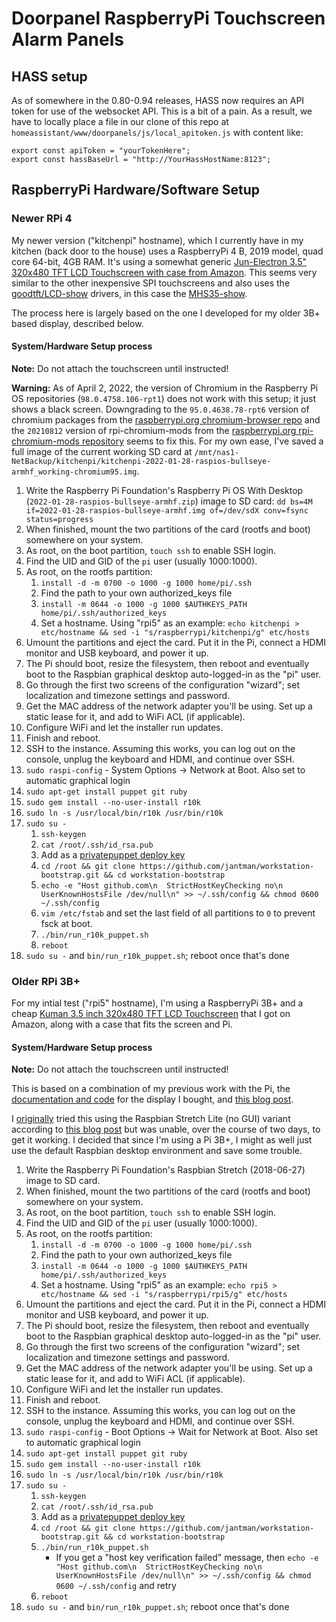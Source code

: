 # Doorpanel RaspberryPi Touchscreen Alarm Panels

## HASS setup

As of somewhere in the 0.80-0.94 releases, HASS now requires an API token for use of the websocket API. This is a bit of a pain. As a result, we have to locally place a file in our clone of this repo at ``homeassistant/www/doorpanels/js/local_apitoken.js`` with content like:

```
export const apiToken = "yourTokenHere";
export const hassBaseUrl = "http://YourHassHostName:8123";
```

## RaspberryPi Hardware/Software Setup

### Newer RPi 4

My newer version ("kitchenpi" hostname), which I currently have in my kitchen (back door to the house) uses a RaspberryPi 4 B, 2019 model, quad core 64-bit, 4GB RAM. It's using a somewhat generic [Jun-Electron 3.5" 320x480 TFT LCD Touchscreen with case from Amazon](https://www.amazon.com/gp/product/B07WQW6H9S/). This seems very similar to the other inexpensive SPI touchscreens and also uses the [goodtft/LCD-show](https://github.com/goodtft/LCD-show) drivers, in this case the [MHS35-show](https://github.com/goodtft/LCD-show/blob/master/MHS35-show).

The process here is largely based on the one I developed for my older 3B+ based display, described below.

#### System/Hardware Setup process

__Note:__ Do not attach the touchscreen until instructed!

__Warning:__ As of April 2, 2022, the version of Chromium in the Raspberry Pi OS repositories (`98.0.4758.106-rpt1`) does not work with this setup; it just shows a black screen. Downgrading to the `95.0.4638.78-rpt6` version of chromium packages from the [raspberrypi.org chromium-browser repo](http://archive.raspberrypi.org/debian/pool/main/c/chromium-browser/) and the `20210812` version of rpi-chromium-mods from the [raspberrypi.org rpi-chromium-mods repository](http://archive.raspberrypi.org/debian/pool/main/r/rpi-chromium-mods/) seems to fix this. For my own ease, I've saved a full image of the current working SD card at `/mnt/nas1-NetBackup/kitchenpi/kitchenpi-2022-01-28-raspios-bullseye-armhf_working-chromium95.img`.

1. Write the Raspberry Pi Foundation's Raspberry Pi OS With Desktop (``2022-01-28-raspios-bullseye-armhf.zip``) image to SD card: ``dd bs=4M if=2022-01-28-raspios-bullseye-armhf.img of=/dev/sdX conv=fsync status=progress``
1. When finished, mount the two partitions of the card (rootfs and boot) somewhere on your system.
1. As root, on the boot partition, ``touch ssh`` to enable SSH login.
1. Find the UID and GID of the ``pi`` user (usually 1000:1000).
1. As root, on the rootfs partition:
   1. ``install -d -m 0700 -o 1000 -g 1000 home/pi/.ssh``
   1. Find the path to your own authorized_keys file
   1. ``install -m 0644 -o 1000 -g 1000 $AUTHKEYS_PATH home/pi/.ssh/authorized_keys``
   1. Set a hostname. Using "rpi5" as an example: ``echo kitchenpi > etc/hostname && sed -i "s/raspberrypi/kitchenpi/g" etc/hosts``
1. Umount the partitions and eject the card. Put it in the Pi, connect a HDMI monitor and USB keyboard, and power it up.
1.  The Pi should boot, resize the filesystem, then reboot and eventually boot to the Raspbian graphical desktop auto-logged-in as the "pi" user.
1. Go through the first two screens of the configuration "wizard"; set localization and timezone settings and password.
1. Get the MAC address of the network adapter you'll be using. Set up a static lease for it, and add to WiFi ACL (if applicable).
1. Configure WiFi and let the installer run updates.
1. Finish and reboot.
1. SSH to the instance. Assuming this works, you can log out on the console, unplug the keyboard and HDMI, and continue over SSH.
1. ``sudo raspi-config`` - System Options -> Network at Boot. Also set to automatic graphical login
1. ``sudo apt-get install puppet git ruby``
1. ``sudo gem install --no-user-install r10k``
1. ``sudo ln -s /usr/local/bin/r10k /usr/bin/r10k``
1. ``sudo su -``
   1. ``ssh-keygen``
   1. ``cat /root/.ssh/id_rsa.pub``
   1. Add as a [privatepuppet deploy key](https://github.com/jantman/privatepuppet/settings/keys)
   1. ``cd /root && git clone https://github.com/jantman/workstation-bootstrap.git && cd workstation-bootstrap``
   1. ``echo -e "Host github.com\n  StrictHostKeyChecking no\n  UserKnownHostsFile /dev/null\n" >> ~/.ssh/config && chmod 0600 ~/.ssh/config``
   1. ``vim /etc/fstab`` and set the last field of all partitions to ``0`` to prevent fsck at boot.
   1. ``./bin/run_r10k_puppet.sh``
   1. ``reboot``
1. ``sudo su -`` and ``bin/run_r10k_puppet.sh``; reboot once that's done

### Older RPi 3B+

For my intial test ("rpi5" hostname), I'm using a RaspberryPi 3B+ and a cheap [Kuman 3.5 inch 320x480 TFT LCD Touchscreen](https://www.amazon.com/gp/product/B01FXC5ECS/) that I got on Amazon, along with a case that fits the screen and Pi.

#### System/Hardware Setup process

__Note:__ Do not attach the touchscreen until instructed!

This is based on a combination of my previous work with the Pi, the [documentation and code](https://github.com/goodtft/LCD-show) for the display I bought, and [this blog post](https://blockdev.io/raspberry-pi-2-and-3-chromium-in-kiosk-mode/).

I [originally](https://github.com/jantman/home-automation-configs/blob/dec867a6a84f28824e2aa77a7f55d49ebf2c787d/doorpanels.md) tried this using the Raspbian Stretch Lite (no GUI) variant according to [this blog post](https://die-antwort.eu/techblog/2017-12-setup-raspberry-pi-for-kiosk-mode/) but was unable, over the course of two days, to get it working. I decided that since I'm using a Pi 3B+, I might as well just use the default Raspbian desktop environment and save some trouble.

1. Write the Raspberry Pi Foundation's Raspbian Stretch (2018-06-27) image to SD card.
1. When finished, mount the two partitions of the card (rootfs and boot) somewhere on your system.
1. As root, on the boot partition, ``touch ssh`` to enable SSH login.
1. Find the UID and GID of the ``pi`` user (usually 1000:1000).
1. As root, on the rootfs partition:
   1. ``install -d -m 0700 -o 1000 -g 1000 home/pi/.ssh``
   1. Find the path to your own authorized_keys file
   1. ``install -m 0644 -o 1000 -g 1000 $AUTHKEYS_PATH home/pi/.ssh/authorized_keys``
   1. Set a hostname. Using "rpi5" as an example: ``echo rpi5 > etc/hostname && sed -i "s/raspberrypi/rpi5/g" etc/hosts``
1. Umount the partitions and eject the card. Put it in the Pi, connect a HDMI monitor and USB keyboard, and power it up.
1. The Pi should boot, resize the filesystem, then reboot and eventually boot to the Raspbian graphical desktop auto-logged-in as the "pi" user.
1. Go through the first two screens of the configuration "wizard"; set localization and timezone settings and password.
1. Get the MAC address of the network adapter you'll be using. Set up a static lease for it, and add to WiFi ACL (if applicable).
1. Configure WiFi and let the installer run updates.
1. Finish and reboot.
1. SSH to the instance. Assuming this works, you can log out on the console, unplug the keyboard and HDMI, and continue over SSH.
1. ``sudo raspi-config`` - Boot Options -> Wait for Network at Boot. Also set to automatic graphical login
1. ``sudo apt-get install puppet git ruby``
1. ``sudo gem install --no-user-install r10k``
1. ``sudo ln -s /usr/local/bin/r10k /usr/bin/r10k``
1. ``sudo su -``
   1. ``ssh-keygen``
   1. ``cat /root/.ssh/id_rsa.pub``
   1. Add as a [privatepuppet deploy key](https://github.com/jantman/privatepuppet/settings/keys)
   1. ``cd /root && git clone https://github.com/jantman/workstation-bootstrap.git && cd workstation-bootstrap``
   1. ``./bin/run_r10k_puppet.sh``
      * If you get a "host key verification failed" message, then ``echo -e "Host github.com\n  StrictHostKeyChecking no\n  UserKnownHostsFile /dev/null\n" >> ~/.ssh/config && chmod 0600 ~/.ssh/config`` and retry
   1. ``reboot``
1. ``sudo su -`` and ``bin/run_r10k_puppet.sh``; reboot once that's done
